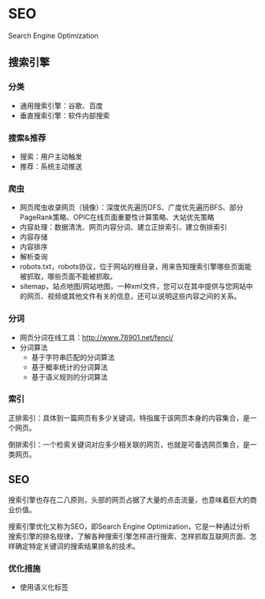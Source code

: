# SEO

Search Engine Optimization

## 搜索引擎
### 分类

* 通用搜索引擎：谷歌、百度
* 垂直搜索引擎：软件内部搜索

### 搜索&推荐
* 搜索：用户主动触发
* 推荐：系统主动推送

### 爬虫
* 网页爬虫收录网页（镜像）：深度优先遍历DFS、广度优先遍历BFS、部分PageRank策略、OPIC在线页面重要性计算策略、大站优先策略
* 内容处理：数据清洗、网页内容分词、建立正排索引、建立倒排索引
* 内容存储
* 内容排序
* 解析查询
* robots.txt，robots协议，位于网站的根目录，用来告知搜索引擎哪些页面能被抓取，哪些页面不能被抓取。
* sitemap，站点地图/网站地图，一种xml文件，您可以在其中提供与您网站中的网页、视频或其他文件有关的信息，还可以说明这些内容之间的关系。

### 分词
* 网页分词在线工具：http://www.78901.net/fenci/
* 分词算法
	* 基于字符串匹配的分词算法
	* 基于概率统计的分词算法
	* 基于语义规则的分词算法

### 索引

正排索引：具体到一篇网页有多少关键词，特指属于该网页本身的内容集合，是一个网页。

倒排索引：一个检索关键词对应多少相关联的网页，也就是可备选网页集合，是一类网页。

## SEO

搜索引擎也存在二八原则，头部的网页占据了大量的点击流量，也意味着巨大的商业价值。

搜索引擎优化又称为SEO，即Search Engine Optimization，它是一种通过分析搜索引擎的排名规律，了解各种搜索引擎怎样进行搜索、怎样抓取互联网页面、怎样确定特定关键词的搜索结果排名的技术。

### 优化措施

* 使用语义化标签
